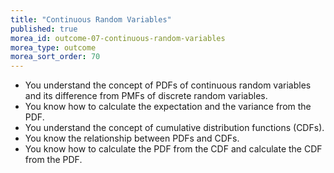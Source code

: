 ```yaml
---
title: "Continuous Random Variables"
published: true
morea_id: outcome-07-continuous-random-variables
morea_type: outcome
morea_sort_order: 70
---
```


  * You understand the concept of PDFs of continuous random variables and its difference from PMFs of discrete random variables.
  * You know how to calculate the expectation and the variance from the PDF.
  * You understand the concept of cumulative distribution functions (CDFs).
  * You know the relationship between PDFs and CDFs.
  * You know how to calculate the PDF from the CDF and calculate the CDF from the PDF.
